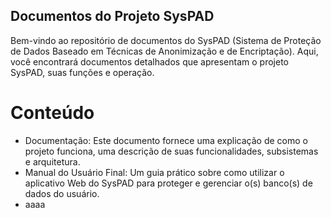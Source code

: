 ## Documentos do Projeto SysPAD
Bem-vindo ao repositório de documentos do SysPAD (Sistema de Proteção de Dados Baseado em Técnicas de Anonimização e de Encriptação). Aqui, você encontrará documentos detalhados que apresentam o projeto SysPAD, suas funções e operação.

# Conteúdo
- Documentação: Este documento fornece uma explicação de como o projeto funciona, uma descrição de suas funcionalidades, subsistemas e arquitetura.
- Manual do Usuário Final: Um guia prático sobre como utilizar o aplicativo Web do SysPAD para proteger e gerenciar o(s) banco(s) de dados do usuário.
- aaaa
